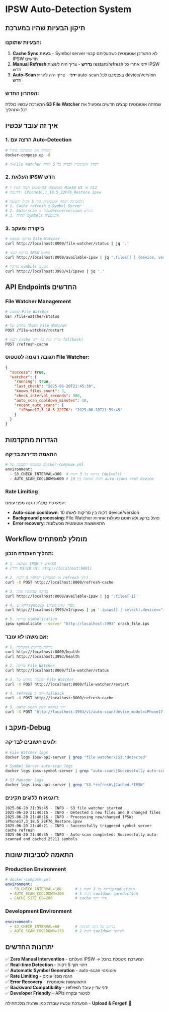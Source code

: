 # IPSW Auto-Detection System

## תיקון הבעיות שהיו במערכת

### הבעיות שתוקנו:

1. **Cache Sync בעיות** - Symbol server לא התעדכן אוטומטית כשהעליתם קבצי IPSW חדשים
2. **Manual Refresh נדרש** - צריך היה לעשות restart/refresh ידני אחרי כל IPSW חדש  
3. **Auto-Scan ידני** - צריך היה להריץ auto-scan בעצמכם לכל device/version חדש

### הפתרון החדש:

המערכת עכשיו כוללת **S3 File Watcher** שמזהה אוטומטית קבצים חדשים ומפעיל את כל התהליך!

## איך זה עובד עכשיו

### 1. הרצה עם Auto-Detection
```bash
# התחילו את המערכת כרגיל
docker-compose up -d

# ה-File Watcher יתחיל אוטומטית ויבדוק כל 5 דקות
```

### 2. העלאת IPSW חדש
```bash
# פשוט העלו קובץ ל-S3 באמצעות MinIO UI או CLI
# לדוגמה: iPhone16,1_18.5_22F76_Restore.ipsw

# המערכת תזהה אוטומטית תוך 5 דקות ותעשה:
# 1. Cache refresh ב-Symbol Server
# 2. Auto-scan עבור הdevice/version החדש  
# 3. יצירת symbols אוטומטית
```

### 3. ביקורת ומעקב
```bash
# בדיקת סטטוס File Watcher
curl http://localhost:8000/file-watcher/status | jq '.'

# בדיקת קבצי IPSW זמינים
curl http://localhost:8000/available-ipsw | jq '.files[] | {device, version, build}'

# בדיקת symbols זמינים
curl http://localhost:3993/v1/ipsws | jq '.'
```

## API Endpoints החדשים

### File Watcher Management
```bash
# סטטוס File Watcher
GET /file-watcher/status

# הפעלה מחדש של File Watcher
POST /file-watcher/restart

# רענון cache ידני (עדיין זמין כ-fallback)
POST /refresh-cache
```

### תגובה דוגמה לסטטוס File Watcher:
```json
{
  "success": true,
  "watcher": {
    "running": true,
    "last_check": "2025-06-20T21:45:30",
    "known_files_count": 3,
    "check_interval_seconds": 300,
    "auto_scan_cooldown_minutes": 10,
    "recent_auto_scans": {
      "iPhone17,3_18.5_22F76": "2025-06-20T21:39:45"
    }
  }
}
```

## הגדרות מתקדמות

### התאמת תדירות בדיקה
```bash
# במשתני הסביבה של docker-compose.yml
environment:
  - S3_CHECK_INTERVAL=300  # בדיקה כל 5 דקות (default)
  - AUTO_SCAN_COOLDOWN=600 # 10 דקות המתנה בין auto-scans לאותו device
```

### Rate Limiting
המערכת כוללת הגנה מפני עומס:
- **Auto-scan cooldown**: 10 דקות בין סריקות לאותו device/version
- **Background processing**: File Watcher פועל ברקע ולא חוסם פעולות אחרות
- **Error recovery**: התאוששות אוטומטית מכשלונות

## Workflow מומלץ למפתחים

### תהליך העבודה הנכון:
```bash
# 1. העלאת IPSW חדש לS3
# (דרך MinIO UI: http://localhost:9001)

# 2. המתנה 5 דקות (או הפעלת refresh ידני)
curl -X POST http://localhost:8000/refresh-cache

# 3. בדיקה שהקובץ זוהה
curl http://localhost:8000/available-ipsw | jq '.files[-1]'

# 4. וידוא שsymbols נוצרו (אוטומטית)
curl http://localhost:3993/v1/ipsws | jq '.ipsws[] | select(.device=="iPhone17,3")'

# 5. בדיקת simbolication
ipsw symbolicate --server "http://localhost:3993" crash_file.ips
```

### אם משהו לא עובד:
```bash
# 1. בדיקת בריאות המערכת
curl http://localhost:8000/health
curl http://localhost:3993/health

# 2. בדיקת File Watcher
curl http://localhost:8000/file-watcher/status

# 3. הפעלה מחדש של File Watcher
curl -X POST http://localhost:8000/file-watcher/restart

# 4. refresh ידני כ-fallback
curl -X POST http://localhost:8000/refresh-cache

# 5. auto-scan ידני במקרה קיצון
curl -X POST "http://localhost:3993/v1/auto-scan?device_model=iPhone17,3&ios_version=18.5&build_number=22F76"
```

## מעקב ו-Debug

### לוגים חשובים לבדיקה:
```bash
# File Watcher logs
docker logs ipsw-api-server | grep "file watcher\|S3.*detected"

# Symbol Server auto-scan logs  
docker logs ipsw-symbol-server | grep "auto-scan\|Successfully auto-scanned"

# S3 Manager logs
docker logs ipsw-api-server | grep "S3.*refresh\|Cached.*IPSW"
```

### דוגמאות ללוגים תקינים:
```
2025-06-20 21:39:45 - INFO - S3 file watcher started
2025-06-20 21:40:15 - INFO - Detected 1 new files and 0 changed files  
2025-06-20 21:40:16 - INFO - Processing new/changed IPSW: iPhone17,3_18.5_22F76_Restore.ipsw
2025-06-20 21:40:21 - INFO - Successfully triggered symbol server cache refresh
2025-06-20 21:40:35 - INFO - Auto-scan completed: Successfully auto-scanned and cached 25211 symbols
```

## התאמה לסביבות שונות

### Production Environment
```yaml
# docker-compose.yml
environment:
  - S3_CHECK_INTERVAL=180      # בדיקה כל 3 דקות בproduction
  - AUTO_SCAN_COOLDOWN=300     # 5 דקות cooldown בproduction
  - CACHE_SIZE_GB=200          # cache גדול יותר
```

### Development Environment  
```yaml
environment:
  - S3_CHECK_INTERVAL=60       # בדיקה כל דקה לפיתוח
  - AUTO_SCAN_COOLDOWN=120     # 2 דקות cooldown לפיתוח
```

## יתרונות החדשים

✅ **Zero Manual Intervention** - העלתם IPSW → המערכת מטפלת בהכל  
✅ **Real-time Detection** - זיהוי תוך 5 דקות  
✅ **Automatic Symbol Generation** - auto-scan אוטומטי  
✅ **Rate Limiting** - הגנה מפני עומס  
✅ **Error Recovery** - התאוששות אוטומטית  
✅ **Backward Compatibility** - refresh ידני עדיין עובד  
✅ **Developer Friendly** - APIs לניטור ובקרה  

המערכת עכשיו עובדת כמו שרצית מלכתחילה - **Upload & Forget**! 🎉 